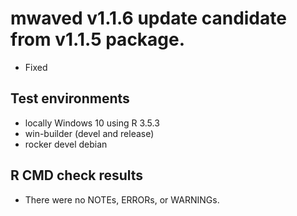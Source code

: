 # mwaved v1.1.6 update candidate from v1.1.5 package. 

* Fixed 

## Test environments

* locally Windows 10 using R 3.5.3
* win-builder (devel and release)
* rocker devel debian

## R CMD check results

* There were no NOTEs, ERRORs, or WARNINGs. 